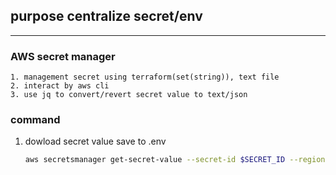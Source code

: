 ## purpose centralize secret/env

---

### AWS secret manager

    1. management secret using terraform(set(string)), text file
    2. interact by aws cli
    3. use jq to convert/revert secret value to text/json

### command

1. dowload secret value save to .env

   ```sh
   aws secretsmanager get-secret-value --secret-id $SECRET_ID --region $REGION | jq -r ".SecretString"
   ```
